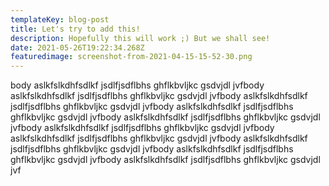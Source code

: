 ```yaml
---
templateKey: blog-post
title: Let's try to add this!
description: Hopefully this will work ;) But we shall see!
date: 2021-05-26T19:22:34.268Z
featuredimage: screenshot-from-2021-04-15-15-52-30.png
---
```

body aslkfslkdhfsdlkf jsdlfjsdflbhs ghflkbvljkc gsdvjdl jvfbody aslkfslkdhfsdlkf jsdlfjsdflbhs ghflkbvljkc gsdvjdl jvfbody aslkfslkdhfsdlkf jsdlfjsdflbhs ghflkbvljkc gsdvjdl jvfbody aslkfslkdhfsdlkf jsdlfjsdflbhs ghflkbvljkc gsdvjdl jvfbody aslkfslkdhfsdlkf jsdlfjsdflbhs ghflkbvljkc gsdvjdl jvfbody aslkfslkdhfsdlkf jsdlfjsdflbhs ghflkbvljkc gsdvjdl jvfbody aslkfslkdhfsdlkf jsdlfjsdflbhs ghflkbvljkc gsdvjdl jvfbody aslkfslkdhfsdlkf jsdlfjsdflbhs ghflkbvljkc gsdvjdl jvfbody aslkfslkdhfsdlkf jsdlfjsdflbhs ghflkbvljkc gsdvjdl jvfbody aslkfslkdhfsdlkf jsdlfjsdflbhs ghflkbvljkc gsdvjdl jvf